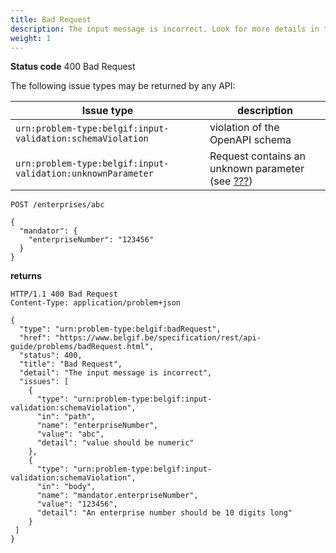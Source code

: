 ```yaml
---
title: Bad Request
description: The input message is incorrect. Look for more details in the `issues` property.
weight: 1
---
```


**Status code** 400 Bad Request


The following issue types may be returned by any API:

| Issue type                                                  | description                                                        |
|-------------------------------------------------------------|--------------------------------------------------------------------|
| `urn:problem-type:belgif:input-validation:schemaViolation`  | violation of the OpenAPI schema                                    |
| `urn:problem-type:belgif:input-validation:unknownParameter` | Request contains an unknown parameter (see [???](#rule-req-valid)) |

    POST /enterprises/abc

    {
      "mandator": {
        "enterpriseNumber": "123456"
      }
    }

**returns**

    HTTP/1.1 400 Bad Request
    Content-Type: application/problem+json

    {
      "type": "urn:problem-type:belgif:badRequest",
      "href": "https://www.belgif.be/specification/rest/api-guide/problems/badRequest.html",
      "status": 400,
      "title": "Bad Request",
      "detail": "The input message is incorrect",
      "issues": [
        {
          "type": "urn:problem-type:belgif:input-validation:schemaViolation",
          "in": "path",
          "name": "enterpriseNumber",
          "value": "abc",
          "detail": "value should be numeric"
        },
        {
          "type": "urn:problem-type:belgif:input-validation:schemaViolation",
          "in": "body",
          "name": "mandator.enterpriseNumber",
          "value": "123456",
          "detail": "An enterprise number should be 10 digits long"
        }
     ]
    }
